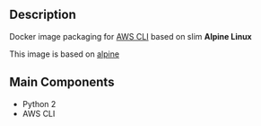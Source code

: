 ## Description

Docker image packaging for [AWS CLI](http://docs.aws.amazon.com/cli/latest/userguide/installing.html) based on slim **Alpine Linux**

This image is based on [alpine](ps://github.com/gliderlabs/docker-alpine/blob/master/versions/library-3.5/Dockerfile)

## Main Components

* Python 2
* AWS CLI
